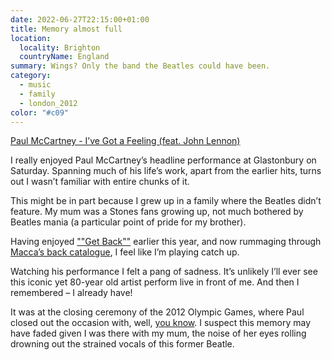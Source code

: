 ```yaml
---
date: 2022-06-27T22:15:00+01:00
title: Memory almost full
location:
  locality: Brighton
  countryName: England
summary: Wings? Only the band the Beatles could have been.
category:
  - music
  - family
  - london_2012
color: "#c09"
---
```


[Paul McCartney - I’ve Got a Feeling (feat. John Lennon)](https://www.youtube.com/watch?v=g4UsXksoGNg)

I really enjoyed Paul McCartney’s headline performance at Glastonbury on Saturday. Spanning much of his life’s work, apart from the earlier hits, turns out I wasn’t familiar with entire chunks of it.

This might be in part because I grew up in a family where the Beatles didn’t feature. My mum was a Stones fans growing up, not much bothered by Beatles mania (a particular point of pride for my brother).

Having enjoyed [""Get Back""][1] earlier this year, and now rummaging through [Macca’s back catalogue][2], I feel like I’m playing catch up.

Watching his performance I felt a pang of sadness. It’s unlikely I’ll ever see this iconic yet 80-year old artist perform live in front of me. And then I remembered – I already have!

It was at the closing ceremony of the 2012 Olympic Games, where Paul closed out the occasion with, well, [you know][3]. I suspect this memory may have faded given I was there with my mum, the noise of her eyes rolling drowning out the strained vocals of this former Beatle.

[1]: https://www.imdb.com/title/tt9735318
[2]: https://en.wikipedia.org/wiki/Paul_McCartney_discography
[3]: https://www.youtube.com/watch?v=azZZZbSwLQg
